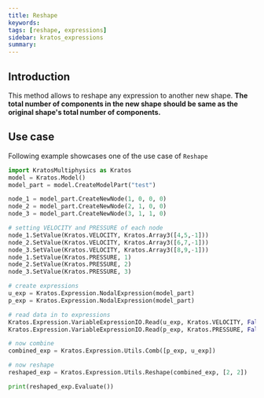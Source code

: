 ```yaml
---
title: Reshape
keywords: 
tags: [reshape, expressions]
sidebar: kratos_expressions
summary: 
---
```


## Introduction
This method allows to reshape any expression to another new shape. **The total number of components in the new shape should be same as the original shape's total number of components.**

## Use case
Following example showcases one of the use case of ```Reshape```
```python
import KratosMultiphysics as Kratos
model = Kratos.Model()
model_part = model.CreateModelPart("test")

node_1 = model_part.CreateNewNode(1, 0, 0, 0)
node_2 = model_part.CreateNewNode(2, 1, 0, 0)
node_3 = model_part.CreateNewNode(3, 1, 1, 0)

# setting VELOCITY and PRESSURE of each node
node_1.SetValue(Kratos.VELOCITY, Kratos.Array3([4,5,-1]))
node_2.SetValue(Kratos.VELOCITY, Kratos.Array3([6,7,-1]))
node_3.SetValue(Kratos.VELOCITY, Kratos.Array3([8,9,-1]))
node_1.SetValue(Kratos.PRESSURE, 1)
node_2.SetValue(Kratos.PRESSURE, 2)
node_3.SetValue(Kratos.PRESSURE, 3)

# create expressions
u_exp = Kratos.Expression.NodalExpression(model_part)
p_exp = Kratos.Expression.NodalExpression(model_part)

# read data in to expressions
Kratos.Expression.VariableExpressionIO.Read(u_exp, Kratos.VELOCITY, False)
Kratos.Expression.VariableExpressionIO.Read(p_exp, Kratos.PRESSURE, False)

# now combine
combined_exp = Kratos.Expression.Utils.Comb([p_exp, u_exp])

# now reshape
reshaped_exp = Kratos.Expression.Utils.Reshape(combined_exp, [2, 2])

print(reshaped_exp.Evaluate())
```
